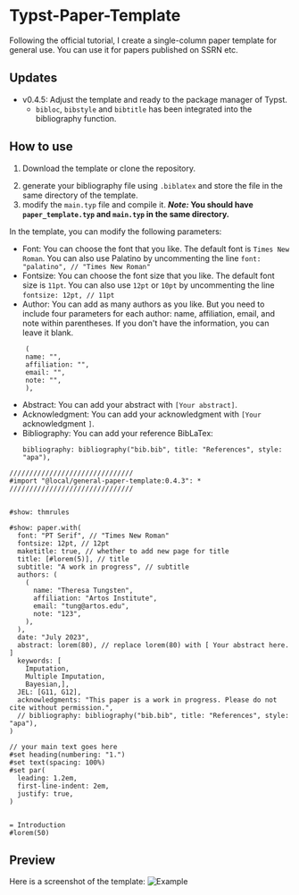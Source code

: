 # Typst-Paper-Template

Following the official tutorial, I create a single-column paper template for general use. You can use it for papers published on SSRN etc.

## Updates

* v0.4.5: Adjust the template and ready to the package manager of Typst.
  * `bibloc`, `bibstyle` and `bibtitle` has been integrated into the bibliography function.

## How to use

1. Download the template or clone the repository.

<!-- (**If you use the latest version `v0.11.0`, you can use `typst init @preview/general-paper-template` to generate the `main.typ` template directly.**) -->

2. generate your bibliography file using `.biblatex` and store the file in the same directory of the template.
3. modify the `main.typ` file and compile it.
   ***Note:* You should have `paper_template.typ` and `main.typ` in the same directory.**

In the template, you can modify the following parameters:

* Font: You can choose the font that you like. The default font is `Times New Roman`. You can also use Palatino by uncommenting the line `font: "palatino", // "Times New Roman"`
* Fontsize: You can choose the font size that you like. The default font size is `11pt`. You can also use `12pt` or `10pt` by uncommenting the line `fontsize: 12pt, // 11pt`
* Author: You can add as many authors as you like. But you need to include four parameters for each author: name, affiliation, email, and note within parentheses. If you don't have the information, you can leave it blank.

```
    (
    name: "",
    affiliation: "",
    email: "",
    note: "",
    ),
```

* Abstract: You can add your abstract with `[Your abstract]`.
* Acknowledgment: You can add your acknowledgment with `[Your `acknowledgment `]`.
* Bibliography: You can add your reference BibLaTex:
  ```
  bibliography: bibliography("bib.bib", title: "References", style: "apa"),
  ```

```
///////////////////////////////
#import "@local/general-paper-template:0.4.3": *
///////////////////////////////


#show: thmrules

#show: paper.with(
  font: "PT Serif", // "Times New Roman"
  fontsize: 12pt, // 12pt
  maketitle: true, // whether to add new page for title
  title: [#lorem(5)], // title 
  subtitle: "A work in progress", // subtitle
  authors: (
    (
      name: "Theresa Tungsten",
      affiliation: "Artos Institute",
      email: "tung@artos.edu",
      note: "123",
    ),
  ),
  date: "July 2023",
  abstract: lorem(80), // replace lorem(80) with [ Your abstract here. ]
  keywords: [
    Imputation,
    Multiple Imputation,
    Bayesian,],
  JEL: [G11, G12],
  acknowledgments: "This paper is a work in progress. Please do not cite without permission.", 
  // bibliography: bibliography("bib.bib", title: "References", style: "apa"),
)

// your main text goes here
#set heading(numbering: "1.")
#set text(spacing: 100%)
#set par(
  leading: 1.2em,
  first-line-indent: 2em,
  justify: true,
)


= Introduction
#lorem(50)
```

## Preview

Here is a screenshot of the template:
![Example](https://minioapi.pjx.ac.cn/img1/2024/03/63ce084e2a43bc2e7e31bd79315a0fb5.png)
